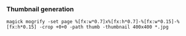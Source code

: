 ### Thumbnail generation
```
magick mogrify -set page %[fx:w*0.7]x%[fx:h*0.7]-%[fx:w*0.15]-%[fx:h*0.15] -crop +0+0 -path thumb -thumbnail 400x400 *.jpg
```
